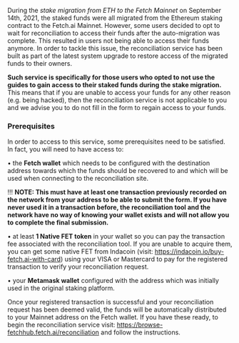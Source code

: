 During the _stake migration from ETH to the Fetch Mainnet_ on September 14th, 2021, the staked funds were all migrated from the Ethereum staking contract to the Fetch.ai Mainnet. However, some users decided to opt to wait for reconciliation to access their funds after the auto-migration was complete. This resulted in users not being able to access their funds anymore. In order to tackle this issue, the reconciliation service has been built as part of the latest system upgrade to restore access of the migrated funds to their owners. 

**Such service is specifically for those users who opted to not use the guides to gain access to their staked funds during the stake migration.** This means that if you are unable to access your funds for any other reason (e.g. being hacked), then the reconciliation service is not applicable to you and we advise you to do not fill in the form to regain access to your funds.

### Prerequisites
In order to access to this service, some prerequisites need to be satisfied. In fact, you will need to have access to:

• the **Fetch wallet** which needs to be configured with the destination address towards which the funds should be recovered to and which will be used when connecting to the reconciliation site. 

   !!! **NOTE: This must have at least one transaction previously recorded on the network from your address to be able to submit the form. If you have never used it in a transaction before, the reconciliation tool and the network have no way of knowing your wallet exists and will not allow you to complete the final submission.** 

• at least **1 Native FET token** in your wallet so you can pay the transaction fee associated with the reconciliation tool. If you are unable to acquire them, you can get some native FET from Indacoin (visit: <https://indacoin.io/buy-fetch.ai-with-card>) using your VISA or Mastercard to pay for the registered transaction to verify your reconciliation request. 

• your **Metamask wallet** configured with the address which was initially used in the original staking platform.

Once your registered transaction is successful and your reconciliation request has been deemed valid, the funds will be automatically distributed to your Mainnet address on the Fetch wallet. 
If you have these ready, to begin the reconciliation service visit: <https://browse-fetchhub.fetch.ai/reconciliation> and follow the instructions.
